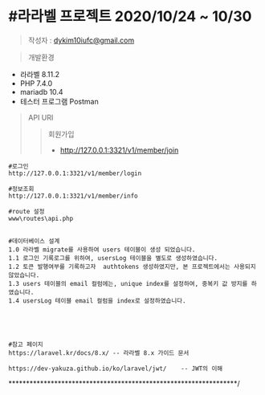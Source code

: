 #라라벨 프로젝트 2020/10/24 ~ 10/30
==

>   작성자 : dykim10iufc@gmail.com

>   개발환경   
-  라라벨 8.11.2
-  PHP 7.4.0
-  mariadb 10.4
-  테스터 프로그램 Postman


>   API URI
>>회원가입 
>>- http://127.0.0.1:3321/v1/member/join

    #로그인
    http://127.0.0.1:3321/v1/member/login

    #정보조회
    http://127.0.0.1:3321/v1/member/info

    #route 설정
    www\routes\api.php


    #데이터베이스 설계
    1.0 라라벨 migrate를 사용하여 users 테이블이 생성 되었습니다. 
    1.1 로그인 기록로그를 위하여, usersLog 테이블을 별도로 생성하였습니다. 
    1.2 토큰 발행여부를 기록하고자  authtokens 생성하였지만, 본 프로젝트에서는 사용되지 않았습니다. 
    1.3 users 테이블의 email 컬럼에는, unique index를 설정하여, 중복키 값 방지를 하였습니다. 
    1.4 usersLog 테이블 email 컬럼을 index로 설정하였습니다. 





    #참고 페이지
    https://laravel.kr/docs/8.x/ -- 라라벨 8.x 가이드 문서

    https://dev-yakuza.github.io/ko/laravel/jwt/    -- JWT의 이해


*****************************************************************/
